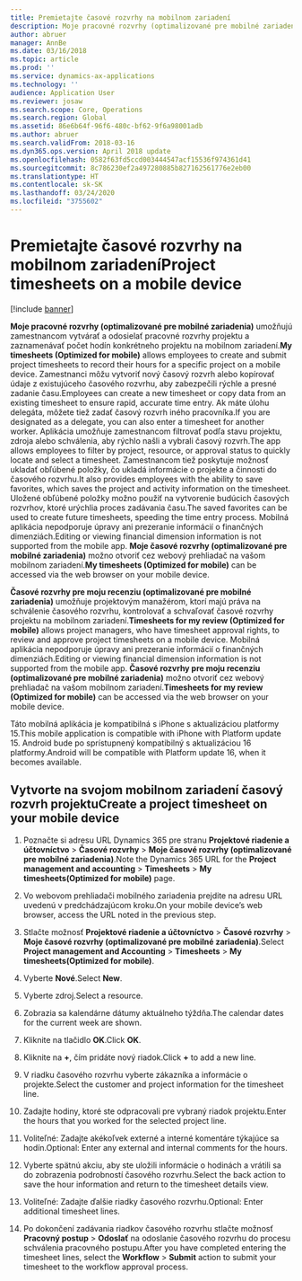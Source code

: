 ```yaml
---
title: Premietajte časové rozvrhy na mobilnom zariadení
description: Moje pracovné rozvrhy (optimalizované pre mobilné zariadenia) umožňujú zamestnancom vytvárať a odosielať pracovné rozvrhy projektu a zaznamenávať počet hodín konkrétneho projektu na mobilnom zariadení.
author: abruer
manager: AnnBe
ms.date: 03/16/2018
ms.topic: article
ms.prod: ''
ms.service: dynamics-ax-applications
ms.technology: ''
audience: Application User
ms.reviewer: josaw
ms.search.scope: Core, Operations
ms.search.region: Global
ms.assetid: 86e6b64f-96f6-480c-bf62-9f6a98001adb
ms.author: abruer
ms.search.validFrom: 2018-03-16
ms.dyn365.ops.version: April 2018 update
ms.openlocfilehash: 0582f63fd5ccd003444547acf15536f974361d41
ms.sourcegitcommit: 8c786230ef2a497280885b827162561776e2eb00
ms.translationtype: HT
ms.contentlocale: sk-SK
ms.lasthandoff: 03/24/2020
ms.locfileid: "3755602"
---
```

# <a name="project-timesheets-on-a-mobile-device"></a><span data-ttu-id="abfaf-103">Premietajte časové rozvrhy na mobilnom zariadení</span><span class="sxs-lookup"><span data-stu-id="abfaf-103">Project timesheets on a mobile device</span></span>

[!include [banner](../includes/banner.md)]

<span data-ttu-id="abfaf-104">**Moje pracovné rozvrhy (optimalizované pre mobilné zariadenia)** umožňujú zamestnancom vytvárať a odosielať pracovné rozvrhy projektu a zaznamenávať počet hodín konkrétneho projektu na mobilnom zariadení.</span><span class="sxs-lookup"><span data-stu-id="abfaf-104">**My timesheets (Optimized for mobile)** allows employees to create and submit project timesheets to record their hours for a specific project on a mobile device.</span></span> <span data-ttu-id="abfaf-105">Zamestnanci môžu vytvoriť nový časový rozvrh alebo kopírovať údaje z existujúceho časového rozvrhu, aby zabezpečili rýchle a presné zadanie času.</span><span class="sxs-lookup"><span data-stu-id="abfaf-105">Employees can create a new timesheet or copy data from an existing timesheet to ensure rapid, accurate time entry.</span></span> <span data-ttu-id="abfaf-106">Ak máte úlohu delegáta, môžete tiež zadať časový rozvrh iného pracovníka.</span><span class="sxs-lookup"><span data-stu-id="abfaf-106">If you are designated as a delegate, you can also enter a timesheet for another worker.</span></span> <span data-ttu-id="abfaf-107">Aplikácia umožňuje zamestnancom filtrovať podľa stavu projektu, zdroja alebo schválenia, aby rýchlo našli a vybrali časový rozvrh.</span><span class="sxs-lookup"><span data-stu-id="abfaf-107">The app allows employees to filter by project, resource, or approval status to quickly locate and select a timesheet.</span></span> <span data-ttu-id="abfaf-108">Zamestnancom tiež poskytuje možnosť ukladať obľúbené položky, čo ukladá informácie o projekte a činnosti do časového rozvrhu.</span><span class="sxs-lookup"><span data-stu-id="abfaf-108">It also provides employees with the ability to save favorites, which saves the project and activity information on the timesheet.</span></span> <span data-ttu-id="abfaf-109">Uložené obľúbené položky možno použiť na vytvorenie budúcich časových rozvrhov, ktoré urýchlia proces zadávania času.</span><span class="sxs-lookup"><span data-stu-id="abfaf-109">The saved favorites can be used to create future timesheets, speeding the time entry process.</span></span> <span data-ttu-id="abfaf-110">Mobilná aplikácia nepodporuje úpravy ani prezeranie informácií o finančných dimenziách.</span><span class="sxs-lookup"><span data-stu-id="abfaf-110">Editing or viewing financial dimension information is not supported from the mobile app.</span></span> <span data-ttu-id="abfaf-111">**Moje časové rozvrhy (optimalizované pre mobilné zariadenia)** možno otvoriť cez webový prehliadač na vašom mobilnom zariadení.</span><span class="sxs-lookup"><span data-stu-id="abfaf-111">**My timesheets (Optimized for mobile)** can be accessed via the web browser on your mobile device.</span></span>

<span data-ttu-id="abfaf-112">**Časové rozvrhy pre moju recenziu (optimalizované pre mobilné zariadenia)** umožňuje projektovým manažérom, ktorí majú práva na schválenie časového rozvrhu, kontrolovať a schvaľovať časové rozvrhy projektu na mobilnom zariadení.</span><span class="sxs-lookup"><span data-stu-id="abfaf-112">**Timesheets for my review (Optimized for mobile)** allows project managers, who have timesheet approval rights, to review and approve project timesheets on a mobile device.</span></span> <span data-ttu-id="abfaf-113">Mobilná aplikácia nepodporuje úpravy ani prezeranie informácií o finančných dimenziách.</span><span class="sxs-lookup"><span data-stu-id="abfaf-113">Editing or viewing financial dimension information is not supported from the mobile app.</span></span> <span data-ttu-id="abfaf-114">**Časové rozvrhy pre moju recenziu (optimalizované pre mobilné zariadenia)** možno otvoriť cez webový prehliadač na vašom mobilnom zariadení.</span><span class="sxs-lookup"><span data-stu-id="abfaf-114">**Timesheets for my review (Optimized for mobile)** can be accessed via the web browser on your mobile device.</span></span>

<span data-ttu-id="abfaf-115">Táto mobilná aplikácia je kompatibilná s iPhone s aktualizáciou platformy 15.</span><span class="sxs-lookup"><span data-stu-id="abfaf-115">This mobile application is compatible with iPhone with Platform update 15.</span></span>
<span data-ttu-id="abfaf-116">Android bude po sprístupnený kompatibilný s aktualizáciou 16 platformy.</span><span class="sxs-lookup"><span data-stu-id="abfaf-116">Android will be compatible with Platform update 16, when it becomes available.</span></span>

## <a name="create-a-project-timesheet-on-your-mobile-device"></a><span data-ttu-id="abfaf-117">Vytvorte na svojom mobilnom zariadení časový rozvrh projektu</span><span class="sxs-lookup"><span data-stu-id="abfaf-117">Create a project timesheet on your mobile device</span></span>

1.  <span data-ttu-id="abfaf-118">Poznačte si adresu URL Dynamics 365 pre stranu **Projektové riadenie a účtovníctvo** \> **Časové rozvrhy** \> **Moje časové rozvrhy (optimalizované pre mobilné zariadenia)**.</span><span class="sxs-lookup"><span data-stu-id="abfaf-118">Note the Dynamics 365 URL for the **Project management and accounting** \> **Timesheets** \> **My timesheets(Optimized for mobile)** page.</span></span>

2.  <span data-ttu-id="abfaf-119">Vo webovom prehliadači mobilného zariadenia prejdite na adresu URL uvedenú v predchádzajúcom kroku.</span><span class="sxs-lookup"><span data-stu-id="abfaf-119">On your mobile device’s web browser, access the URL noted in the previous step.</span></span>
 
3.  <span data-ttu-id="abfaf-120">Stlačte možnosť **Projektové riadenie a účtovníctvo** \> **Časové rozvrhy** \> **Moje časové rozvrhy (optimalizované pre mobilné zariadenia)**.</span><span class="sxs-lookup"><span data-stu-id="abfaf-120">Select **Project management and Accounting** \> **Timesheets** \> **My timesheets(Optimized for mobile)**.</span></span>

4.  <span data-ttu-id="abfaf-121">Vyberte **Nové**.</span><span class="sxs-lookup"><span data-stu-id="abfaf-121">Select **New**.</span></span>

5.  <span data-ttu-id="abfaf-122">Vyberte zdroj.</span><span class="sxs-lookup"><span data-stu-id="abfaf-122">Select a resource.</span></span>

6.  <span data-ttu-id="abfaf-123">Zobrazia sa kalendárne dátumy aktuálneho týždňa.</span><span class="sxs-lookup"><span data-stu-id="abfaf-123">The calendar dates for the current week are shown.</span></span>

7.  <span data-ttu-id="abfaf-124">Kliknite na tlačidlo **OK**.</span><span class="sxs-lookup"><span data-stu-id="abfaf-124">Click **OK**.</span></span>

8.  <span data-ttu-id="abfaf-125">Kliknite na **+**, čím pridáte nový riadok.</span><span class="sxs-lookup"><span data-stu-id="abfaf-125">Click **+** to add a new line.</span></span>

9.  <span data-ttu-id="abfaf-126">V riadku časového rozvrhu vyberte zákazníka a informácie o projekte.</span><span class="sxs-lookup"><span data-stu-id="abfaf-126">Select the customer and project information for the timesheet line.</span></span>

10. <span data-ttu-id="abfaf-127">Zadajte hodiny, ktoré ste odpracovali pre vybraný riadok projektu.</span><span class="sxs-lookup"><span data-stu-id="abfaf-127">Enter the hours that you worked for the selected project line.</span></span>

11. <span data-ttu-id="abfaf-128">Voliteľné: Zadajte akékoľvek externé a interné komentáre týkajúce sa hodín.</span><span class="sxs-lookup"><span data-stu-id="abfaf-128">Optional: Enter any external and internal comments for the hours.</span></span>

12. <span data-ttu-id="abfaf-129">Vyberte spätnú akciu, aby ste uložili informácie o hodinách a vrátili sa do zobrazenia podrobností časového rozvrhu.</span><span class="sxs-lookup"><span data-stu-id="abfaf-129">Select the back action to save the hour information and return to the timesheet details view.</span></span>

13. <span data-ttu-id="abfaf-130">Voliteľné: Zadajte ďalšie riadky časového rozvrhu.</span><span class="sxs-lookup"><span data-stu-id="abfaf-130">Optional: Enter additional timesheet lines.</span></span>

14. <span data-ttu-id="abfaf-131">Po dokončení zadávania riadkov časového rozvrhu stlačte možnosť **Pracovný postup** \> **Odoslať** na odoslanie časového rozvrhu do procesu schválenia pracovného postupu.</span><span class="sxs-lookup"><span data-stu-id="abfaf-131">After you have completed entering the timesheet lines, select the **Workflow** \> **Submit** action to submit your timesheet to the workflow approval process.</span></span>
